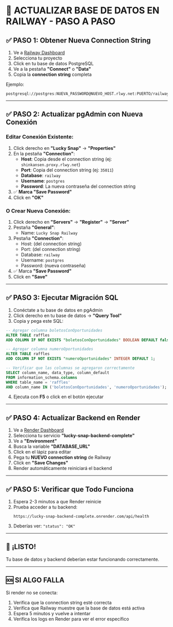 # 🔄 ACTUALIZAR BASE DE DATOS EN RAILWAY - PASO A PASO

## ✅ PASO 1: Obtener Nueva Connection String

1. Ve a [Railway Dashboard](https://railway.app)
2. Selecciona tu proyecto
3. Click en tu base de datos PostgreSQL
4. Ve a la pestaña **"Connect"** o **"Data"**
5. Copia la **connection string** completa

Ejemplo:
```
postgresql://postgres:NUEVA_PASSWORD@NUEVO_HOST.rlwy.net:PUERTO/railway
```

---

## ✅ PASO 2: Actualizar pgAdmin con Nueva Conexión

### Editar Conexión Existente:
1. Click derecho en **"Lucky Snap"** → **"Properties"**
2. En la pestaña **"Connection"**:
   - **Host**: Copia desde el connection string (ej: `shinkansen.proxy.rlwy.net`)
   - **Port**: Copia del connection string (ej: `35011`)
   - **Database**: `railway`
   - **Username**: `postgres`
   - **Password**: La nueva contraseña del connection string
3. ✅ **Marca "Save Password"**
4. Click en **"OK"**

### O Crear Nueva Conexión:
1. Click derecho en **"Servers"** → **"Register"** → **"Server"**
2. Pestaña **"General"**:
   - Name: `Lucky Snap Railway`
3. Pestaña **"Connection"**:
   - Host: (del connection string)
   - Port: (del connection string)
   - Database: `railway`
   - Username: `postgres`
   - Password: (nueva contraseña)
4. ✅ Marca **"Save Password"**
5. Click en **"Save"**

---

## ✅ PASO 3: Ejecutar Migración SQL

1. Conéctate a tu base de datos en pgAdmin
2. Click derecho en tu base de datos → **"Query Tool"**
3. Copia y pega este SQL:

```sql
-- Agregar columna boletosConOportunidades
ALTER TABLE raffles 
ADD COLUMN IF NOT EXISTS "boletosConOportunidades" BOOLEAN DEFAULT false;

-- Agregar columna numeroOportunidades
ALTER TABLE raffles 
ADD COLUMN IF NOT EXISTS "numeroOportunidades" INTEGER DEFAULT 1;

-- Verificar que las columnas se agregaron correctamente
SELECT column_name, data_type, column_default
FROM information_schema.columns
WHERE table_name = 'raffles'
AND column_name IN ('boletosConOportunidades', 'numeroOportunidades');
```

4. Ejecuta con **F5** o click en el botón ejecutar

---

## ✅ PASO 4: Actualizar Backend en Render

1. Ve a [Render Dashboard](https://dashboard.render.com)
2. Selecciona tu servicio **"lucky-snap-backend-complete"**
3. Ve a **"Environment"**
4. Busca la variable **"DATABASE_URL"**
5. Click en el lápiz para editar
6. Pega tu **NUEVO connection string** de Railway
7. Click en **"Save Changes"**
8. Render automáticamente reiniciará el backend

---

## ✅ PASO 5: Verificar que Todo Funciona

1. Espera 2-3 minutos a que Render reinicie
2. Prueba acceder a tu backend:
   ```
   https://lucky-snap-backend-complete.onrender.com/api/health
   ```
3. Deberías ver: `"status": "OK"`

---

## 🎉 ¡LISTO!

Tu base de datos y backend deberían estar funcionando correctamente.

---

## 🆘 SI ALGO FALLA

Si render no se conecta:
1. Verifica que la connection string esté correcta
2. Verifica que Railway muestre que la base de datos está activa
3. Espera 5 minutos y vuelve a intentar
4. Verifica los logs en Render para ver el error específico
